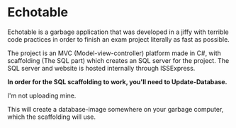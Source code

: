 # Echotable
Echotable is a garbage application that was developed in a jiffy with terrible code practices in order to finish an exam project literally as fast as possible. 

The project is an MVC (Model-view-controller) platform made in C#, with scaffolding (The SQL part) which creates an SQL server for the project.
The SQL server and website is hosted internally through ISSExpress. 

**In order for the SQL scaffolding to work, you'll need to Update-Database.**

I'm not uploading mine.

This will create a database-image somewhere on your garbage computer, which the scaffolding will use.
